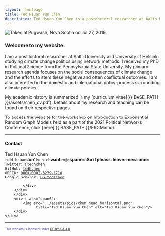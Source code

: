 ```yaml
---
layout: frontpage
title: Ted Hsuan Yun Chen
description: Ted Hsuan Yun Chen is a postdoctoral researcher at Aalto University and University of Helsinki.
---
```




<div class="container-narrownomargin">
<img src="../assets/pics/banners/pugwash_peacehall.jpg" 
		title= "Taken at Pugwash, Nova Scotia on Jul 27, 2019." alt="Taken at Pugwash, Nova Scotia on Jul 27, 2019."/>
</div>



### Welcome to my website.

I am a postdoctoral researcher at Aalto University and University of Helsinki studying climate change politics using network methods. I received my PhD in Political Science from the Pennsylvania State University. My primary research agenda focuses on the social consequences of climate change and the efforts to stem these negative and often conflictual outcomes. I am also interested in the domestic and international policy-process surrounding climate policies.

My academic history is summarized in my [curriculum vitae]({{ BASE_PATH }}/assets/chen_cv.pdf). Details about my research and teaching can be found on their respective pages.<br/>

To access the website for the workshop on Introduction to Exponential Random Graph Models held as a part of the 2021 Political Networks Conference, click [here]({{ BASE_PATH }}/ERGMintro).


---

<div class="container-narrownomargin">
    <div class="row-fluid">
        <div class="span6">
		<h4><a name="contact"></a>Contact</h4>
		<div class="row-fluid">
			<div class="span6">
				Ted Hsuan Yun Chen<br/>
				<div id="hide_email">
					<code>te</code><b>I</b><code>d.hsuan</code><b>don't</b><code>yun.ch</code><b>want</b><code>en@g</code><b>spam!</b><code>ma</code><b>So</b><code>il</code><b>please</b><code>.</code><b>leave</b><code>c</code><b>me</b><code>o</code><b>alone</b><code>m</code><br/>
				</div>
				<code>Twitter: <a href="https://twitter.com/tedhchen">@tedhchen</a></code><br/>
				<code>GitHub: <a href="https://github.com/tedhchen">tedhchen</a></code><br/>
				<code>ORCID: <a href="https://orcid.org/0000-0002-3279-8710">0000-0002-3279-8710</a></code><br/>
				<code>Google Scholar: <a href="http://bit.ly/GS_tedhchen">GS_tedhchen</a></code><br/>
			</div>
			<div class="span6">

			</div>
		</div>
        </div>
        <div class="span6">
            <img src="../assets/pics/chen_head_horizontal.png"
                  title="Ted Hsuan Yun Chen" alt="Ted Hsuan Yun Chen"/>
        </div>
    </div>
</div>

---

<div class="container-narrownomargin pull-right">
  <font size="1" color="darkslateblue">This website is licensed under <a href="https://creativecommons.org/licenses/by-sa/4.0/">CC BY-SA 4.0</a>.</font>
</div>


